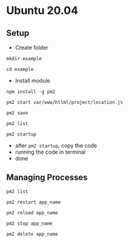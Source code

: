 # Ubuntu 20.04
## Setup
- Create folder

```
mkdir example
```

```
cd example
```

- Install module

```
npm install -g pm2
```

```
pm2 start var/www/htlml/project/location.js
```

```
pm2 save
```

```
pm2 list
```

```
pm2 startup
```

- after `pm2 startup`, copy the code
- running the code in terminal
- done

## Managing Processes
```
pm2 list
```

```
pm2 restart app_name
```

```
pm2 reload app_name
```

```
pm2 stop app_name
```

```
pm2 delete app_name
```
